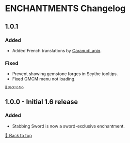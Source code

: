 ﻿# ENCHANTMENTS Changelog

## 1.0.1

### Added

* Added French translations by [CaranudLapin](https://github.com/CaranudLapin).

### Fixed

* Prevent showing gemstone forges in Scythe tooltips.
* Fixed GMCM menu not loading.

<sup><sup>[🔼 Back to top](#enchantments-changelog)</sup></sup>

## 1.0.0 - Initial 1.6 release

### Added

* Stabbing Sword is now a sword-exclusive enchantment.


[🔼 Back to top](#enchantments-changelog)
